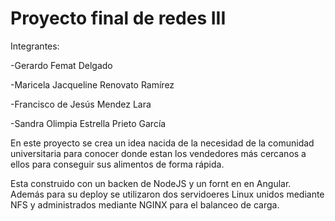 <h1>Proyecto final de redes III</h1>
Integrantes:

-Gerardo Femat Delgado

-Maricela Jacqueline Renovato Ramírez

-Francisco de Jesús Mendez Lara

-Sandra Olimpia Estrella Prieto García

En este proyecto se crea un idea nacida de la necesidad de la comunidad universitaria para conocer donde estan los vendedores más cercanos a ellos para conseguir sus alimentos de forma rápida.

Esta construido con un backen de NodeJS y un fornt en en Angular. Además para su deploy se utilizaron dos servidoeres Linux unidos mediante NFS y administrados mediante NGINX para el balanceo de carga.
